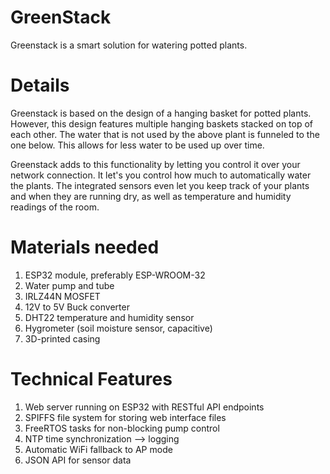 # GreenStack
Greenstack is a smart solution for watering potted plants.

# Details
Greenstack is based on the design of a hanging basket for potted plants.
However, this design features multiple hanging baskets stacked on top of each other.
The water that is not used by the above plant is funneled to the one below.
This allows for less water to be used up over time.

Greenstack adds to this functionality by letting you control it over your network connection.
It let's you control how much to automatically water the plants.
The integrated sensors even let you keep track of your plants and when they are running dry,
as well as temperature and humidity readings of the room.

# Materials needed
1. ESP32 module, preferably ESP-WROOM-32
4. Water pump and tube
5. IRLZ44N MOSFET
6. 12V to 5V Buck converter
7. DHT22 temperature and humidity sensor
8. Hygrometer (soil moisture sensor, capacitive)
9. 3D-printed casing


# Technical Features

1. Web server running on ESP32 with RESTful API endpoints
2. SPIFFS file system for storing web interface files
3. FreeRTOS tasks for non-blocking pump control
4. NTP time synchronization --> logging
5. Automatic WiFi fallback to AP mode
6. JSON API for sensor data
